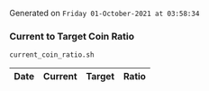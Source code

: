 Generated on `Friday 01-October-2021 at 03:58:34`

### Current to Target Coin Ratio
`current_coin_ratio.sh`

Date|Current|Target|Ratio
---|---|---|---
